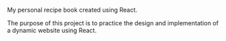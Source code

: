 My personal recipe book created using React.

The purpose of this project is to practice the design and implementation of a dynamic website using React.
